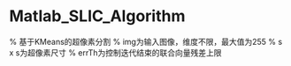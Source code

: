 # Matlab_SLIC_Algorithm
% 基于KMeans的超像素分割
% img为输入图像，维度不限，最大值为255
% s x s为超像素尺寸
% errTh为控制迭代结束的联合向量残差上限
